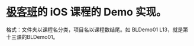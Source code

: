 

# [极客班](http://geekband.com/)的 iOS 课程的 Demo 实现。

格式：文件夹以课程名分类，项目名以课程数结尾。如 BLDemo01 L13，就是第十三课的BLDemo01。